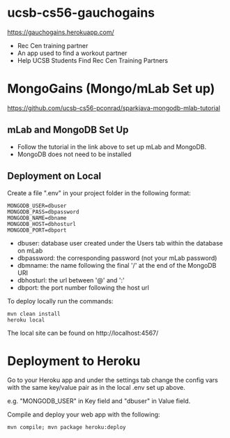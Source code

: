 # ucsb-cs56-gauchogains
https://gauchogains.herokuapp.com/

* Rec Cen training partner
* An app used to find a workout partner
* Help UCSB Students Find Rec Cen Training Partners

# MongoGains (Mongo/mLab Set up)

https://github.com/ucsb-cs56-pconrad/sparkjava-mongodb-mlab-tutorial

## mLab and MongoDB Set Up
* Follow the tutorial in the link above to set up mLab and MongoDB.
* MongoDB does not need to be installed

## Deployment on Local
Create a file ".env" in your project folder in the following format:
```
MONGODB_USER=dbuser
MONGODB_PASS=dbpassword
MONGODB_NAME=dbname
MONGODB_HOST=dbhosturl
MONGODB_PORT=dbport
```

* dbuser: database user created under the Users tab within the database on mLab
* dbpassword: the corresponding password (not your mLab password)
* dbmname: the name following the final '/' at the end of the MongoDB URI
* dbhosturl: the url between '@' and ':'
* dbport: the port number following  the host url

To deploy locally run the commands:
```
mvn clean install
heroku local
```
The local site can be found on http://localhost:4567/

# Deployment to Heroku
Go to your Heroku app and under the settings tab change the config vars with the same key/value pair as in the local .env set up above.

e.g. "MONGODB_USER" in Key field and "dbuser" in Value field.

Compile and deploy your web app with the following:
```
mvn compile; mvn package heroku:deploy
```

